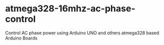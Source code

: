 # atmega328-16mhz-ac-phase-control
Control AC phase power using Arduino UNO and others atmega328 based Arduino Boards

